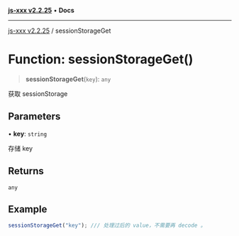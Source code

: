 [**js-xxx v2.2.25**](../README.md) • **Docs**

***

[js-xxx v2.2.25](../README.md) / sessionStorageGet

# Function: sessionStorageGet()

> **sessionStorageGet**(`key`): `any`

获取 sessionStorage

## Parameters

• **key**: `string`

存储 key

## Returns

`any`

## Example

```ts
sessionStorageGet("key"); /// 处理过后的 value，不需要再 decode 。
```

